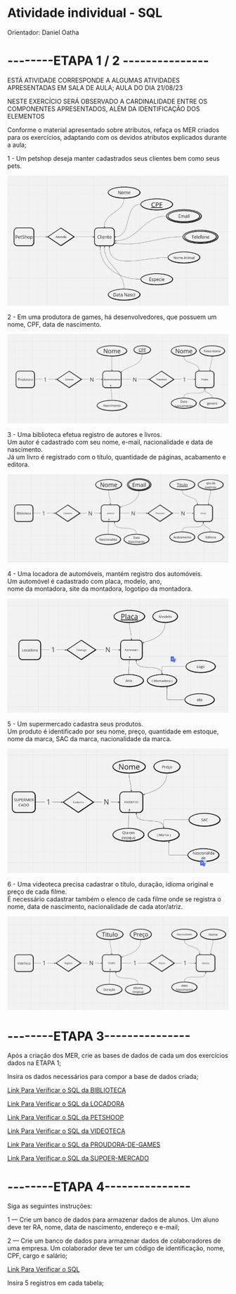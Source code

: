 # Atividade individual - SQL 

Orientador: Daniel Oatha

<h1>--------ETAPA 1 / 2 ---------------</h1>

ESTÁ ATIVIDADE CORRESPONDE A ALGUMAS ATIVIDADES APRESENTADAS EM SALA DE AULA;
AULA DO DIA 21/08/23

NESTE EXERCÍCIO SERÁ OBSERVADO A CARDINALIDADE ENTRE OS COMPONENTES APRESENTADOS, ALÉM DA IDENTIFICAÇÃO DOS ELEMENTOS 

Conforme o material apresentado sobre atributos, refaça os MER criados para os exercícios, adaptando com os devidos atributos explicados durante a aula;


<p>1 - Um petshop deseja manter cadastrados seus clientes bem como seus pets.</p>

![Atividade-A](Diagrama/PetShop/pet.png)

<p>2 - Em uma produtora de games, há desenvolvedores, que possuem um nome, CPF, data de nascimento.</p>

![Atividade-B](Diagrama/Produtora-Games/produtora.png)

<p>3 - Uma biblioteca efetua registro de autores e livros. <br/> 
  Um autor é cadastrado com seu nome, e-mail, nacionalidade e data de nascimento. <br/> 
  Já um livro é registrado com o título, quantidade de páginas, acabamento e editora.</p>

  ![Atividade-B](Diagrama/Biblioteca/biblioteca.png)

  <p>4 - Uma locadora de automóveis, mantém registro dos automóveis. <br/> 
    Um automóvel é cadastrado com placa, modelo, ano, <br/> 
    nome da montadora, site da montadora, logotipo da montadora.</p>
    
![Atividade-C](Diagrama/Locadora/locadora.png)

<p>5 - Um supermercado cadastra seus produtos. <br/>
  Um produto é identificado por seu nome, preço, quantidade em estoque, <br/>
  nome da marca, SAC da marca, nacionalidade da marca.</p>

  ![Atividade-C](Diagrama/SuperMercado/supermercado.png)

  <p>6 - Uma videoteca precisa cadastrar o título, duração, idioma original e preço de cada filme. <br/>
    É necessário cadastrar também o elenco de cada filme onde se registra o nome, data de nascimento, nacionalidade de cada ator/atriz. </p>

  ![Atividade-C](Diagrama/VideoTeca/videoTeca.png)

<h1>--------ETAPA 3---------------</h1>

Após a criação dos MER, crie as bases de dados de cada um dos exercícios dados na ETAPA 1;

Insira os dados necessários para compor a base de dados criada;

[Link Para Verificar o SQL da BIBLIOTECA](https://www.google.com)

[Link Para Verificar o SQL da LOCADORA](https://www.google.com)

[Link Para Verificar o SQL da PETSHOOP](https://www.google.com)

[Link Para Verificar o SQL da VIDEOTECA](https://www.google.com)

[Link Para Verificar o SQL da PROUDORA-DE-GAMES](https://www.google.com)

[Link Para Verificar o SQL da SUPOER-MERCADO](https://www.google.com)

<h1> --------ETAPA 4--------------- </h1>

<p>Siga as seguintes instruções:</p>

1 — Crie um banco de dados para armazenar dados de alunos. Um aluno deve ter RA, nome, data de nascimento, endereço e e-mail;

2 — Crie um banco de dados para armazenar dados de colaboradores de uma empresa. Um colaborador deve ter um código de identificação, nome, CPF, cargo e salário;

[Link Para Verificar o SQL]([https://www.google.com](https://github.com/Leon14789/Sql-Exercises/tree/master/SQL/Etapa3)https://github.com/Leon14789/Sql-Exercises/tree/master/SQL/Etapa3)

Insira 5 registros em cada tabela;


   
